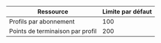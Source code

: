 | Ressource | Limite par défaut
--- | ---
| Profils par abonnement | 100
| Points de terminaison par profil| 200

<!---HONumber=August15_HO6-->